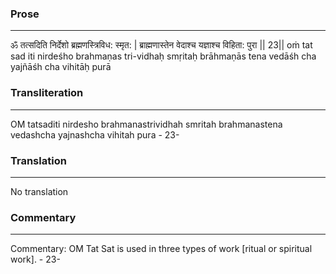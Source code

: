 ### Prose 
 --- 
ॐ तत्सदिति निर्देशो ब्रह्मणस्त्रिविध: स्मृत: |
ब्राह्मणास्तेन वेदाश्च यज्ञाश्च विहिता: पुरा || 23||
oṁ tat sad iti nirdeśho brahmaṇas tri-vidhaḥ smṛitaḥ
brāhmaṇās tena vedāśh cha yajñāśh cha vihitāḥ purā

### Transliteration 
 --- 
OM tatsaditi nirdesho brahmanastrividhah smritah brahmanastena vedashcha yajnashcha vihitah pura - 23-

### Translation 
 --- 
No translation

### Commentary 
 --- 
Commentary: OM Tat Sat is used in three types of work [ritual or spiritual work]. - 23-